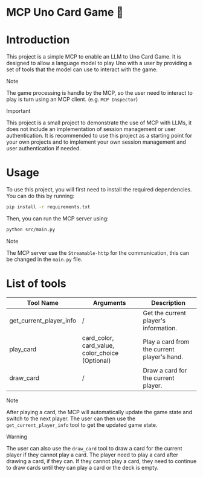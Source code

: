 # MCP Uno Card Game 🎲

# Introduction

This project is a simple MCP to enable an LLM to Uno Card Game. It is designed to allow a language model to play Uno with a user by providing a set of tools that the model can use to interact with the game.

> [!NOTE]
> The game processing is handle by the MCP, so the user need to interact to play is turn using an MCP client. (e.g. `MCP Inspector`)


> [!IMPORTANT]
> This project is a small project to demonstrate the use of MCP with LLMs, it does not include an implementation of session management or user authentication. It is recommended to use this project as a starting point for your own projects and to implement your own session management and user authentication if needed.

# Usage

To use this project, you will first need to install the required dependencies. You can do this by running:

```bash
pip install -r requirements.txt
```

Then, you can run the MCP server using:

```bash
python src/main.py
```

> [!NOTE]
> The MCP server use the `Streamable-http` for the communication, this can be changed in the `main.py` file.


# List of tools

| Tool Name | Arguments | Description |
| --- | --- | --- |
| get_current_player_info | / | Get the current player's information. |
| play_card | card_color, card_value, color_choice (Optional) | Play a card from the current player's hand. |
| draw_card | / | Draw a card for the current player. |


> [!NOTE]
> After playing a card, the MCP will automatically update the game state and switch to the next player. The user can then use the `get_current_player_info` tool to get the updated game state.

> [!WARNING]
> The user can also use the `draw_card` tool to draw a card for the current player if they cannot play a card. The player need to play a card after drawing a card, if they can. If they cannot play a card, they need to continue to draw cards until they can play a card or the deck is empty.

